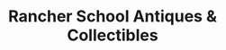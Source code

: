 ---
title: "Rancher School Antiques & Collectibles"
url: /hysham/rancher-school-antiques-and-collectibles/
shop: antiques
---